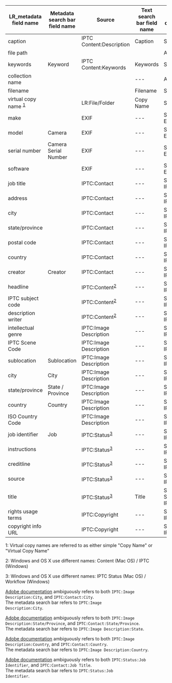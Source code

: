
|LR_metadata field name| Metadata search bar field name | Source | Text search bar field name | Text search dropdown subset | Smart collection field name|
|---|---|---|---|---|---|
|caption||IPTC Content:Description|Caption|Self < ASF|Caption|
|file path||||ASF|~Folder|
|keywords|Keyword|IPTC Content:Keywords|Keywords|Self < ASF|Keywords|
|collection name|||---|ASF|Collection|
|filename|||Filename|Self|Filename|
|virtual copy name <sup>[1](#myfootnote1)</sup>||LR:File/Folder|Copy Name|Self < ASF|Copy Name|
|make||EXIF|---|Searchable EXIF|---|
|model|Camera|EXIF|---|Searchable EXIF|Camera|
|serial number|Camera Serial Number|EXIF|---|Searchable EXIF|Camera Serial Number|
|software||EXIF|---|Searchable EXIF|---|
|job title||IPTC:Contact|---|Searchable IPTC|---|
|address||IPTC:Contact|---|Searchable IPTC|---|
|city||IPTC:Contact|---|Searchable IPTC|---|
|state/province||IPTC:Contact|---|Searchable IPTC|---|
|postal code||IPTC:Contact|---|Searchable IPTC|---|
|country||IPTC:Contact|---|Searchable IPTC|---|
|creator|Creator|IPTC:Contact|---|Searchable IPTC|Creator|
|headline||IPTC:Content<sup>[2](#myfootnote2)</sup>|---|Searchable IPTC|---|
|IPTC subject code||IPTC:Content<sup>[2](#myfootnote2)</sup>|---|Searchable IPTC|---|
|description writer||IPTC:Content<sup>[2](#myfootnote2)</sup>|---|Searchable IPTC|---|
|intellectual genre||IPTC:Image Description|---|Searchable IPTC|---|
|IPTC Scene Code||IPTC:Image Description|---|Searchable IPTC|?|
|sublocation|Sublocation|IPTC:Image Description|---|Searchable IPTC|Sublocation|
|city|City|IPTC:Image Description|---|Searchable IPTC|?|
|state/province|State / Province|IPTC:Image Description|---|Searchable IPTC|State / Province|
|country|Country|IPTC:Image Description|---|Searchable IPTC|Country|
|ISO Country Code||IPTC:Image Description|---|Searchable IPTC|?|
|job identifier|Job|IPTC:Status<sup>[3](#myfootnote3)</sup>|---|Searchable IPTC|Job|
|instructions||IPTC:Status<sup>[3](#myfootnote3)</sup>|---|Searchable IPTC|?|
|creditline||IPTC:Status<sup>[3](#myfootnote3)</sup>|---|Searchable IPTC|?|
|source||IPTC:Status<sup>[3](#myfootnote3)</sup>|---|Searchable IPTC|?|
|title||IPTC:Status<sup>[3](#myfootnote3)</sup>|Title|Self < SM, Searchable IPTC|Title|
|rights usage terms||IPTC:Copyright|---|Searchable IPTC|?|
|copyright info URL||IPTC:Copyright|---|Searchable IPTC|?|

<a name="myfootnote1">1</a>: Virtual copy names are referred to as either simple "Copy Name" or "Virtual Copy Name"

<a name="myfootnote2">2</a>: Windows and OS X use different names: Content (Mac OS) / IPTC (Windows)

<a name="myfootnote3">3</a>: Windows and OS X use different names: IPTC Status (Mac OS) / Workflow (Windows)

<a href="https://helpx.adobe.com/lightroom/help/finding-photos-catalog.html">Adobe documentation</a> ambiguously refers to both <code>IPTC:Image Description:City</code>, and <code>IPTC:Contact:City</code>.<br/>The metadata search bar refers to <code>IPTC:Image Description:City</code>.

<a href="https://helpx.adobe.com/lightroom/help/finding-photos-catalog.html">Adobe documentation</a> ambiguously refers to both <code>IPTC:Image Description:State/Province</code>, and <code>IPTC:Contact:State/Province</code>. <br/>The metadata search bar refers to <code>IPTC:Image Description:State</code>.

<a href="https://helpx.adobe.com/lightroom/help/finding-photos-catalog.html">Adobe documentation</a> ambiguously refers to both <code>IPTC:Image Description:Country</code>, and <code>IPTC:Contact:Country</code>.<br/>The metadata search bar refers to <code>IPTC:Image Description:Country</code>.

<a href="https://helpx.adobe.com/lightroom/help/finding-photos-catalog.html">Adobe documentation</a> ambiguously refers to both <code>IPTC:Status:Job Identifier</code>, and <code>IPTC:Contact:Job Title</code>.<br/>The metadata search bar refers to <code>IPTC:Status:Job Identifier</code>.
